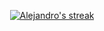 <p align="center">
  <a href="https://github.com/backDAJG">
    <img title="🔥 Get streak stats for your profile at git.io/streak-stats" alt="Alejandro's streak" src="https://github-readme-streak-stats.herokuapp.com/?user=backDAJG&theme=monokai-metallian&hide_border=true"/>
  </a>
</p>
